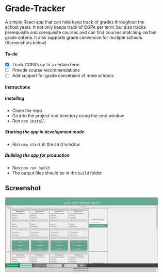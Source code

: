 

# Grade-Tracker

A simple React app that can help keep track of grades throughout the school years. It not only keeps track of CGPA per term, but also tracks prerequisite and corequisite courses and can find courses matching certain grade criteria. It also supports grade conversion for multiple schools. (Screenshots below)


#### To-do

-   [X] Track CGPA’s up to a certain term
-   [ ] Provide course recommendations
-   [ ] Add support for grade conversion of more schools

#### Instructions

##### Installing
- Clone the repo
- Go into the project root directory using the cmd window
- Run `npm install`

##### Starting the app in development mode
- Run `nmp start` in the cmd window

##### Building the app for production
- Run `npm run build`
- The output files should be in the `build` folder


## Screenshot
![Screenshot of app](screenshot2.PNG)
